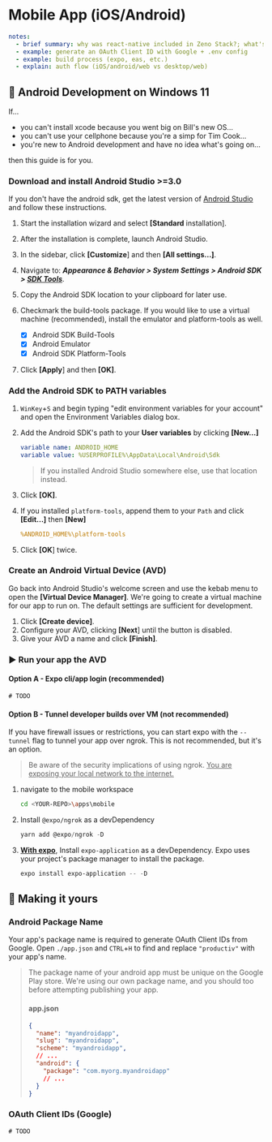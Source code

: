 # Mobile App (iOS/Android)

```yml
notes:
  - brief summary: why was react-native included in Zeno Stack?; what's new with expo and eas nowadays?
  - example: generate an OAuth Client ID with Google + .env config
  - example: build process (expo, eas, etc.)
  - explain: auth flow (iOS/android/web vs desktop/web)
```

## 🦮 Android Development on Windows 11

If...

- you can't install xcode because you went big on Bill's new OS...
- you can't use your cellphone because you're a simp for Tim Cook...
- you're new to Android development and have no idea what's going on...

then this guide is for you.

### Download and install Android Studio >=3.0

If you don't have the android sdk, get the latest version of [Android Studio](https://developer.android.com/studio) and follow these instructions.

1. Start the installation wizard and select **\[Standard** installation].
2. After the installation is complete, launch Android Studio.
3. In the sidebar, click **\[Customize**] and then **\[All settings...]**.
4. Navigate to: **_Appearance & Behavior > System Settings > Android SDK > <u>SDK Tools</u>_**.
5. Copy the Android SDK location to your clipboard for later use.
6. Checkmark the build-tools package. If you would like to use a virtual machine (recommended), install the emulator and platform-tools as well.

   - [x] Android SDK Build-Tools
   - [x] Android Emulator
   - [x] Android SDK Platform-Tools

7. Click **\[Apply**] and then **\[OK]**.

### Add the Android SDK to PATH variables

1. `WinKey`+`S` and begin typing "edit environment variables for your account" and open the Environment Variables dialog box.

2. Add the Android SDK's path to your **User variables** by clicking **\[New...]**

   ```yml
   variable name: ANDROID_HOME
   variable value: %USERPROFILE%\AppData\Local\Android\Sdk
   ```

   > If you installed Android Studio somewhere else, use that location instead.

3. Click **\[OK]**.

4. If you installed `platform-tools`, append them to your `Path` and click **\[Edit...]** then **\[New]**

   ```yml
   %ANDROID_HOME%\platform-tools
   ```

5. Click **\[OK**] twice.

### Create an Android Virtual Device (AVD)

Go back into Android Studio's welcome screen and use the kebab menu to open the **\[Virtual Device Manager]**. We're going to create a virtual machine for our app to run on. The default settings are sufficient for development.

1. Click **\[Create device]**.
2. Configure your AVD, clicking **\[Next**] until the button is disabled.
3. Give your AVD a name and click **\[Finish]**.

### ▶️ Run your app the AVD

#### Option A - Expo cli/app login (recommended)

`# TODO`

#### Option B - Tunnel developer builds over VM (not recommended)

If you have firewall issues or restrictions, you can start expo with the `--tunnel` flag to tunnel your app over ngrok. This is not recommended, but it's an option.

> Be aware of the security implications of using ngrok. <u>You are exposing your local network to the internet.</u>

1. navigate to the mobile workspace

   ```bash
   cd <YOUR-REPO>\apps\mobile
   ```

2. Install `@expo/ngrok` as a devDependency

   ```ps1
   yarn add @expo/ngrok -D
   ```

3. <u>**With expo**</u>, Install `expo-application` as a devDependency. Expo uses your project's package manager to install the package.

   ```ps1
   expo install expo-application -- -D
   ```

## 💄 Making it yours

### Android Package Name

Your app's package name is required to generate OAuth Client IDs from Google. Open `./app.json` and `CTRL`+`H` to find and replace `"productiv"` with your app's name.

> The package name of your android app must be unique on the Google Play store. We're using our own package name, and you should too before attempting publishing your app.
>
> #### app.json
>
> ```json
> {
>   "name": "myandroidapp",
>   "slug": "myandroidapp",
>   "scheme": "myandroidapp",
>   // ...
>   "android": {
>     "package": "com.myorg.myandroidapp"
>     // ...
>   }
> }
> ```

### OAuth Client IDs (Google)

`# TODO`
